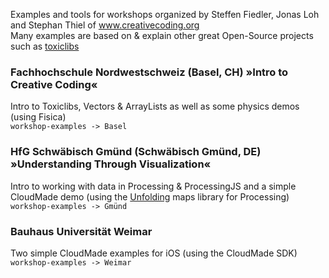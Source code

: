 
Examples and tools for workshops organized by Steffen Fiedler, Jonas Loh and Stephan Thiel of www.creativecoding.org  
Many examples are based on & explain other great Open-Source projects such as [toxiclibs](www.toxiclibs.org)

### Fachhochschule Nordwestschweiz (Basel, CH) »Intro to Creative Coding«
Intro to Toxiclibs, Vectors & ArrayLists as well as some physics demos (using Fisica)  
`workshop-examples -> Basel`

### HfG Schwäbisch Gmünd (Schwäbisch Gmünd, DE) »Understanding Through Visualization«
Intro to working with data in Processing & ProcessingJS and a simple CloudMade demo (using the [Unfolding](http://unfoldingmaps.org) maps library for Processing)  
`workshop-examples -> Gmünd`

### Bauhaus Universität Weimar
Two simple CloudMade examples for iOS (using the CloudMade SDK)  
`workshop-examples -> Weimar`
